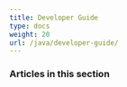 ```yaml
---
title: Developer Guide
type: docs
weight: 20
url: /java/developer-guide/
---
```


### **Articles in this section**

